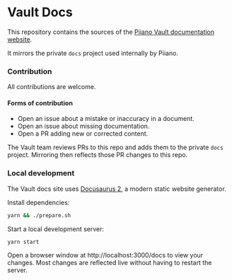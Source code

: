 # Vault Docs

This repository contains the sources of the [Piiano Vault documentation website](https://piiano.com/docs).

It mirrors the private `docs` project used internally by Piiano.

### Contribution

All contributions are welcome.

#### Forms of contribution

* Open an issue about a mistake or inaccuracy in a document.
* Open an issue about missing documentation.
* Open a PR adding new or corrected content.

The Vault team reviews PRs to this repo and adds them to the private `docs` project. Mirroring then reflects those PR changes to this repo.

### Local development

The Vault docs site uses [Docusaurus 2](https://docusaurus.io/), a modern static website generator.

Install dependencies:

```bash
yarn && ./prepare.sh
```

Start a local development server:

```bash
yarn start
```

Open a browser window at http://localhost:3000/docs to view your changes. Most changes are reflected live without having to restart the server.
